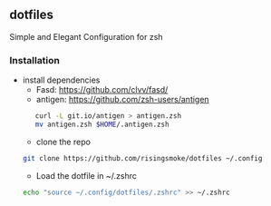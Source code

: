 ## dotfiles
Simple and Elegant Configuration for zsh

### Installation
* install dependencies
    * Fasd: https://github.com/clvv/fasd/
    * antigen: https://github.com/zsh-users/antigen
     ```bash
        curl -L git.io/antigen > antigen.zsh
        mv antigen.zsh $HOME/.antigen.zsh
     ```
    * clone the repo
    ```bash
    git clone https://github.com/risingsmoke/dotfiles ~/.config
    ```
    * Load the dotfile in ~/.zshrc
    ```bash
    echo "source ~/.config/dotfiles/.zshrc" >> ~/.zshrc 
    ```

